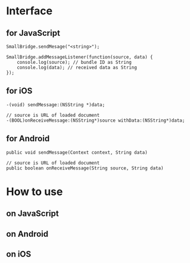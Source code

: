 # Interface

## for JavaScript
    SmallBridge.sendMesage("<string>");

    SmallBridge.addMessageListener(function(source, data) {
        console.log(source); // bundle ID as String
        console.log(data); // received data as String
    });

## for iOS
    -(void) sendMessage:(NSString *)data;

    // source is URL of loaded document
    -(BOOL)onReceiveMessage:(NSString*)source withData:(NSString*)data;

## for Android
    public void sendMessage(Context context, String data)

    // source is URL of loaded document
    public boolean onReceiveMessage(String source, String data)

# How to use

## on JavaScript

## on Android

## on iOS
